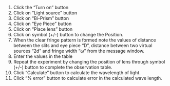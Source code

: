 1.	Click the “Turn on” button <br>
2.	Click on “Light source” button<br>
3.	Click on “Bi-Prism” button<br>
4.	Click on “Eye Piece” button<br>
5.	Click on “Place lens” button<br>
6.	Click on symbol (+/-) button to change the Position.<br>
7.	When the clear fringe pattern is formed note the values of distance between the slits and eye piece “D”, distance between two virtual sources “2d” and fringe width “ω” from the message window.<br>
8.	Enter the values in the table<br>
9.	Repeat the experiment by changing the position of lens through symbol (+/-) button to complete the observation table.<br>
10.	Click “Calculate” button to calculate the wavelength of light.<br>
11.	Click “% error” button to calculate error in the calculated wave length.<br>

